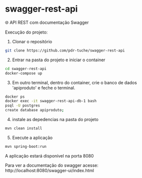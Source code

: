 # swagger-rest-api

🌐 API REST com documentação Swagger

Execução do projeto:

1. Clonar o repositório

```bash
git clone https://github.com/pdr-tuche/swagger-rest-api
```

2. Entrar na pasta do projeto e iniciar o container

```bash
cd swagger-rest-api
docker-compose up
```

3. Em outro terminal, dentro do container, crie o banco de dados 'apiproduto' e feche o terminal.

```bash
docker ps
docker exec -it swagger-rest-api-db-1 bash
psql -U postgres
create database apiproduto;
```

4. instale as depedencias na pasta do projeto

```bash
mvn clean install
```

5. Execute a aplicação

```bash
mvn spring-boot:run
```

A aplicação estará disponível na porta 8080

Para ver a documentação do swagger acesse: http://localhost:8080/swagger-ui/index.html
